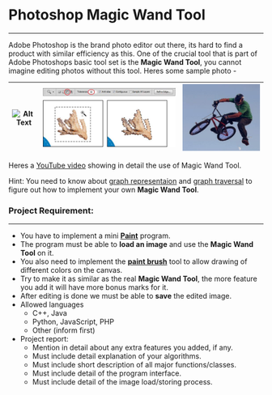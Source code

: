 # Photoshop Magic Wand Tool
- - - -
Adobe Photoshop is the brand photo editor out there, its hard to find a product with similar efficiency as this. One of the crucial tool that is part of Adobe Photoshops basic tool set is the **Magic Wand Tool**, you cannot imagine editing photos without this tool. Heres some sample photo - 

| ![Alt Text](.magic-wand-tool.jpg "Magic Wand Tool") | ![Alt Text](./uses1.jpg "Sample 1") | ![Alt Text](./uses2.png "Sample 2") |
------------------------------------------------------|-------------------------------------|-------------------------------------

Heres a [YouTube video](https://www.youtube.com/watch?v=xzq_HWdvwn0) showing in detail the use of Magic Wand Tool.

Hint: You need to know about [graph representaion](https://www.khanacademy.org/computing/computer-science/algorithms/graph-representation/a/representing-graphs) and [graph traversal](https://www.khanacademy.org/computing/computer-science/algorithms/breadth-first-search/a/the-breadth-first-search-algorithm) to figure out how to implement your own **Magic Wand Tool**.

### Project Requirement:
- - - - 
* You have to implement a mini [**Paint**](https://en.wikipedia.org/wiki/Microsoft_Paint) program.
* The program must be able to **load an image** and use the **Magic Wand Tool** on it.
* You also need to implement the [**paint brush**](http://www.getpaint.net/doc/latest/Paintbrush.html) tool to allow drawing of different colors on the canvas.
* Try to make it as similar as the real **Magic Wand Tool**, the more feature you add it will have more bonus marks for it.
* After editing is done we must be able to **save** the edited image.
* Allowed languages
    * C++, Java
    * Python, JavaScript, PHP
    * Other (inform first)
* Project report:
    * Mention in detail about any extra features you added, if any.
    * Must include detail explanation of your algorithms.
    * Must include short description of all major functions/classes.
    * Must include detail of the program interface.
    * Must include detail of the image load/storing process.
